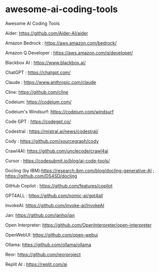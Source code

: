 # awesome-ai-coding-tools
Awesome AI Coding Tools


Aider: https://github.com/Aider-AI/aider

Amazon Bedrock : https://aws.amazon.com/bedrock/ 

Amazon Q Developer : https://aws.amazon.com/q/developer/

Blackbox AI : https://www.blackbox.ai/ 

ChatGPT : https://chatgpt.com/

Claude : https://www.anthropic.com/claude

Cline: https://github.com/cline

Codeium: https://codeium.com/

Codeium's Windsurf: https://codeium.com/windsurf

Code GPT : https://codegpt.co/

Codestral : https://mistral.ai/news/codestral/ 

Cody : https://github.com/sourcegraph/cody 

Crawl4AI: https://github.com/unclecode/crawl4ai 

Cursor : https://codesubmit.io/blog/ai-code-tools/ 

Docling (by IBM):https://research.ibm.com/blog/docling-generative-AI ; https://github.com/DS4SD/docling

GitHub Copilot : https://github.com/features/copilot 

GPT4ALL : https://github.com/nomic-ai/gpt4all

InvokeAI: https://github.com/invoke-ai/InvokeAI

Jan: https://github.com/janhq/jan

Open Interpreter: https://github.com/OpenInterpreter/open-interpreter

OpenWebUI: https://github.com/open-webui

Ollama: https://github.com/ollama/ollama

Reor: https://github.com/reorproject

Replit AI : https://replit.com/ai 
